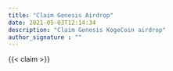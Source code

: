 ```yaml
---
title: "Claim Genesis Airdrop"
date: 2021-05-03T12:14:34
description: "Claim Genesis KogeCoin airdrop"
author_signature : ""
---
```

{{< claim >}}
